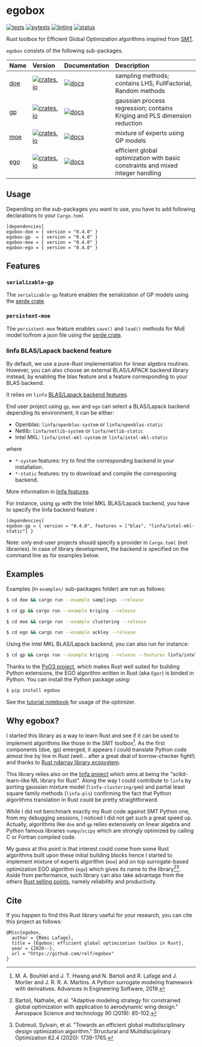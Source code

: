 # egobox

[![tests](https://github.com/relf/egobox/workflows/tests/badge.svg)](https://github.com/relf/egobox/actions?query=workflow%3Atests)
[![pytests](https://github.com/relf/egobox/workflows/pytests/badge.svg)](https://github.com/relf/egobox/actions?query=workflow%3Apytests)
[![linting](https://github.com/relf/egobox/workflows/lint/badge.svg)](https://github.com/relf/egobox/actions?query=workflow%3Alint)
[![status](https://joss.theoj.org/papers/0b252f280b5e5b67b9caba72d56cb156/status.svg)](https://joss.theoj.org/papers/0b252f280b5e5b67b9caba72d56cb156)

Rust toolbox for Efficient Global Optimization algorithms inspired from [SMT](https://github.com/SMTorg/smt). 

`egobox` consists of the following sub-packages.

| Name         | Version                                                                                         | Documentation                                                               | Description                                                                     |
| :----------- | :---------------------------------------------------------------------------------------------- | :-------------------------------------------------------------------------- | :------------------------------------------------------------------------------ |
| [doe](./doe) | [![crates.io](https://img.shields.io/crates/v/egobox-doe)](https://crates.io/crates/egobox-doe) | [![docs](https://docs.rs/egobox-doe/badge.svg)](https://docs.rs/egobox-doe) | sampling methods; contains LHS, FullFactorial, Random methods                   |
| [gp](./gp)   | [![crates.io](https://img.shields.io/crates/v/egobox-gp)](https://crates.io/crates/egobox-gp)   | [![docs](https://docs.rs/egobox-gp/badge.svg)](https://docs.rs/egobox-gp)   | gaussian process regression; contains Kriging and PLS dimension reduction       |
| [moe](./gp)  | [![crates.io](https://img.shields.io/crates/v/egobox-moe)](https://crates.io/crates/egobox-moe) | [![docs](https://docs.rs/egobox-moe/badge.svg)](https://docs.rs/egobox-moe) | mixture of experts using GP models                                              |
| [ego](./ego) | [![crates.io](https://img.shields.io/crates/v/egobox-ego)](https://crates.io/crates/egobox-ego) | [![docs](https://docs.rs/egobox-ego/badge.svg)](https://docs.rs/egobox-ego) | efficient global optimization with basic constraints and mixed integer handling |

## Usage

Depending on the sub-packages you want to use, you have to add following declarations to your `Cargo.toml`

```
[dependencies]
egobox-doe = { version = "0.4.0" }
egobox-gp  = { version = "0.4.0" }
egobox-moe = { version = "0.4.0" }
egobox-ego = { version = "0.4.0" }
```

## Features
### `serializable-gp` 

The `serializable-gp` feature enables the serialization of GP models using the [serde crate](https://serde.rs/). 

### `persistent-moe` 

The `persistent-moe` feature enables `save()` and `load()` methods for MoE model to/from a json file using the [serde crate](https://serde.rs/). 

### linfa BLAS/Lapack backend feature

By default, we use a pure-Rust implementation for linear algebra routines. However, you can also choose an external BLAS/LAPACK backend library instead, by enabling the blas feature and a feature corresponding to your BLAS backend.

It relies on `linfa` [BLAS/Lapack backend features](https://github.com/rust-ml/linfa#blaslapack-backend).

End user project using `gp`, `moe` and `ego` can select a BLAS/Lapack backend 
depending its environment; it can be either: 
 * Openblas: `linfa/openblas-system` or `linfa/openblas-static`
 * Netlib: `linfa/netlib-system` or `linfa/netlib-static`
 * Intel MKL: `linfa/intel-mkl-system` or `linfa/intel-mkl-static`

where

 * `*-system` features: try to find the corresponding backend in your installation.
 * `*-static` features: try to download and compile the corresponing backend.

More information in [linfa features](https://github.com/rust-ml/linfa#blaslapack-backend)

For instance, using `gp` with the Intel MKL BLAS/Lapack backend, you have to specify the linfa backend feature :

```
[dependencies]
egobox-gp = { version = "0.4.0", features = ["blas", "linfa/intel-mkl-static"] }
```

Note: only end-user projects should specify a provider in `Cargo.toml` (not librairies). In case of library development, the backend is specified on the command line as for examples below.

## Examples

Examples (in `examples/` sub-packages folder) are run as follows:

```bash
$ cd doe && cargo run --example samplings --release
```

``` bash
$ cd gp && cargo run --example kriging --release
```

``` bash
$ cd moe && cargo run --example clustering --release
```

``` bash
$ cd ego && cargo run --example ackley --release
```

Using the Intel MKL BLAS/Lapack backend, you can also run for instance:

``` bash
$ cd gp && cargo run --example kriging --release --features linfa/intel-mkl-static
```

Thanks to the [PyO3 project](https://pyo3.rs), which makes Rust well suited for building Python extensions, the EGO algorithm written in Rust (aka `Egor`) is binded in Python. You can install the Python package using:

```bash
$ pip install egobox
```

See the [tutorial notebook](doc/TutorialEgor.ipynb) for usage of the optimizer.

## Why egobox?

I started this library as a way to learn Rust and see if it can be used to implement algorithms like those in the SMT toolbox[^1]. As the first components (doe, gp) emerged, it appears I could translate Python code almost line by line in Rust (well... after a great deal of borrow-checker fight!) and thanks to [Rust ndarray library ecosystem](https://github.com/rust-ndarray). 

This library relies also on the [linfa project](https://github.com/rust-ml/linfa) which aims at being the "scikit-learn-like ML library for Rust". Along the way I could contribute to `linfa` by porting gaussian mixture model (`linfa-clustering/gmm`) and partial least square family methods (`linfa-pls`) confirming the fact that Python algorithms translation in Rust could be pretty straightforward.

While I did not benchmark exactly my Rust code against SMT Python one, from my debugging sessions, I noticed I did not get such a great speed up. Actually, algorithms like `doe` and `gp` relies extensively on linear algebra and Python famous libraries `numpy`/`scipy` which are strongly optimized by calling C or Fortran compiled code.

My guess at this point is that interest could come from some Rust algorithms built upon these initial building blocks hence I started to implement mixture of experts algorithm (`moe`) and on top surrogate-based optimization EGO algorithm (`ego`) which gives its name to the library[^2][^3]. Aside from performance, such library can also take advantage from the others [Rust selling points](https://www.rust-lang.org/), namely reliability and productivity. 

## Cite

If you happen to find this Rust library useful for your research, you can cite this project as follows: 

```
@Misc{egobox,
  author = {Rémi Lafage},
  title = {Egobox: efficient global optimization toolbox in Rust},
  year = {2020--},
  url = "https://github.com/relf/egobox"
}
```

[^1]: M. A. Bouhlel and J. T. Hwang and N. Bartoli and R. Lafage and J. Morlier and J. R. R. A. Martins. A Python surrogate modeling framework with derivatives. Advances in Engineering Software, 2019.

[^2]: Bartoli, Nathalie, et al. "Adaptive modeling strategy for constrained global optimization with application to aerodynamic wing design." Aerospace Science and technology 90 (2019): 85-102.

[^3]: Dubreuil, Sylvain, et al. "Towards an efficient global multidisciplinary design optimization algorithm." Structural and Multidisciplinary Optimization 62.4 (2020): 1739-1765.
